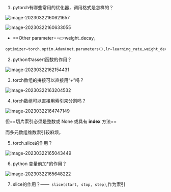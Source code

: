 1. pytorch有哪些常用的优化器，调用格式是怎样的？

![image-20230322160621657](../../Users/c1826/AppData/Roaming/Typora/typora-user-images/image-20230322160621657.png)

![image-20230322160633055](../../Users/c1826/AppData/Roaming/Typora/typora-user-images/image-20230322160633055.png)

* ==Other parameter==👉weight_decay，

```python
optimizer=torch.optim.Adam(net.parameters(),lr=learning_rate,weight_decay=weight_decay)
```

2. python中assert函数的作用？

![image-20230322162154431](../../Users/c1826/AppData/Roaming/Typora/typora-user-images/image-20230322162154431.png)

3. torch数组的拼接可以直接用“+”吗？

![image-20230322163204532](../../Users/c1826/AppData/Roaming/Typora/typora-user-images/image-20230322163204532.png)

4. torch数组可以直接用索引来分割吗？

![image-20230322164747149](../../Users/c1826/AppData/Roaming/Typora/typora-user-images/image-20230322164747149.png)

但==切片索引必须是整数或 None 或具有 __index__ 方法==

而多元数组维数索引较麻烦，

5. torch.slice的作用？

![image-20230322165043449](../../Users/c1826/AppData/Roaming/Typora/typora-user-images/image-20230322165043449.png)

6. python 变量前加*的作用？

![image-20230322165648222](../../Users/c1826/AppData/Roaming/Typora/typora-user-images/image-20230322165648222.png)

7. slice的作用？——``` slice(start, stop, step)```,作为索引
